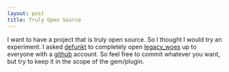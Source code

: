 ```yaml
--- 
layout: post
title: Truly Open Source
---
```

<p>
I want to have a project that is truly open source.  So I thought I would try an experiment.  I asked <a href='http://github.com/defunkt'>defunkt</a> to completely open <a href='http://github.com/adkron/legacy_woes'>legacy_woes</a> up to everyone with a <a href='http://github.com'>github</a> account.  So feel free to commit whatever you want, but try to keep it in the scope of the gem/plugin.
</p>
